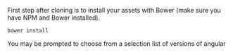 First step after cloning is to install your assets with Bower (make sure you have NPM and Bower installed).

```
bower install
```

You may be prompted to choose from a selection list of versions of angular
